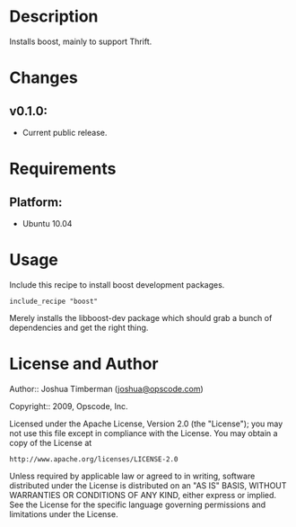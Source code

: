 Description
===========

Installs boost, mainly to support Thrift.

Changes
=======

## v0.1.0:

* Current public release.

Requirements
============

## Platform:

* Ubuntu 10.04

Usage
=====

Include this recipe to install boost development packages.

    include_recipe "boost"

Merely installs the libboost-dev package which should grab a bunch of dependencies and get the right thing.

License and Author
==================

Author:: Joshua Timberman (<joshua@opscode.com>)

Copyright:: 2009, Opscode, Inc.

Licensed under the Apache License, Version 2.0 (the "License");
you may not use this file except in compliance with the License.
You may obtain a copy of the License at

    http://www.apache.org/licenses/LICENSE-2.0

Unless required by applicable law or agreed to in writing, software
distributed under the License is distributed on an "AS IS" BASIS,
WITHOUT WARRANTIES OR CONDITIONS OF ANY KIND, either express or implied.
See the License for the specific language governing permissions and
limitations under the License.
